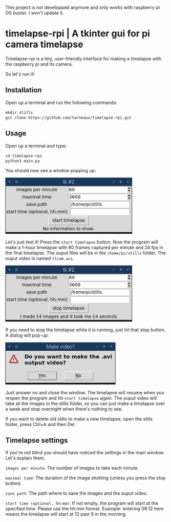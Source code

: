 This project is not developped anymore and only works with raspberry pi OS buster.
I won't update it.

# timelapse-rpi | A tkinter gui for pi camera timelapse

Timelapse-rpi is a tiny, user-friendly interface for making a timelapse with the raspberry pi and its camera.

So let's run it!
## Installation
Open up a terminal and run the following commands:
```
mkdir stills
git clone https://github.com/tarneaux/timelapse-rpi.git
```
## Usage
Open up a terminal and type:
```
cd timelapse-rpi
python3 main.py
```
You should now see a window popping up:

![](images/mainWindowScreen.png)

Let's just test it! Press the `start timelapse` button. Now the program will make a 1-hour timelapse with 60 frames captured per minute and 24 fps in the final timelapse. The ouput files will be in the `/home/pi/stills` folder. The ouput video is named `tlcam.avi`.

![](images/whileCapturing.png)

If you need to stop the timelapse while it is running, just hit that stop button. A dialog will pop-up:

![](images/makeVideoDialog.png)

Just answer no and close the window. The timelapse will resume when you reopen the program and hit `start timelapse` again. The ouput video will take all the images in the stills folder, so you can just make a timelapse over a week and stop overnight when there's nothing to see.

If you want to delete old stills to make a new timelapse, open the stills folder, press Ctrl+A and then Del.

## Timelapse settings

If you're not blind you should have noticed the settings in the main window. Let's explain them.

`images per minute`: The number of images to take each minute.

`maximal time`: The duration of the image shotting (unless you press the stop button).

`save path`: The path where to save the images and the ouput video.

`start time (optional, hh:mm)`:  If not empty, the program will start at the specified time. Please use the hh:mm format. Example: entering 09:12 here means the timelapse will start at 12 past 9 in the morning.
